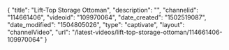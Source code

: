 {
    "title": "Lift-Top Storage Ottoman",
    "description": "",
    "channelid": "114661406",
    "videoid": "109970064",
    "date_created": "1502519087",
    "date_modified": "1504805026",
    "type": "captivate",
    "layout": "channelVideo",
    "url": "\/latest-videos\/lift-top-storage-ottoman\/114661406-109970064"
}
